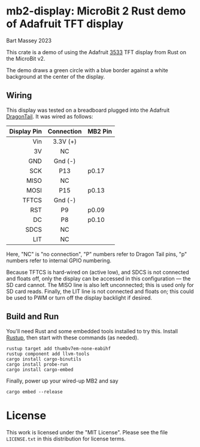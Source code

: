 # mb2-display: MicroBit 2 Rust demo of Adafruit TFT display
Bart Massey 2023

This crate is a demo of using the Adafruit
[3533](https://www.adafruit.com/product/3533) TFT display
from Rust on the MicroBit v2.

The demo draws a green circle with a blue border against a
white background at the center of the display.

## Wiring

This display was tested on a breadboard plugged into the
Adafruit
[DragonTail](https://www.adafruit.com/product/3695). It was
wired as follows:

| Display Pin | Connection | MB2 Pin |
|------------:|:----------:|:--------|
|         Vin | 3.3V (+)   |         |
|          3V | NC         |         |
|         GND | Gnd (-)    |         |
|         SCK | P13        | p0.17   |
|        MISO | NC         |         |
|        MOSI | P15        | p0.13   |
|       TFTCS | Gnd (-)    |         |
|         RST | P9         | p0.09   |
|          DC | P8         | p0.10   |
|        SDCS | NC         |         |
|         LIT | NC         |         |

Here, "NC" is "no connection", "P" numbers refer to Dragon
Tail pins, "p" numbers refer to internal GPIO numbering.

Because TFTCS is hard-wired on (active low), and SDCS is not
connected and floats off, only the display can be accessed
in this configuration — the SD card cannot. The MISO line is
also left unconnected; this is used only for SD card
reads. Finally, the LIT line is not connected and floats on;
this could be used to PWM or turn off the display backlight
if desired.

## Build and Run

You'll need Rust and some embedded tools installed to try
this. Install [Rustup](https://rustup.rs/), then start with
these commands (as needed).

    rustup target add thumbv7em-none-eabihf
    rustup component add llvm-tools
    cargo install cargo-binutils
    cargo install probe-run
    cargo install cargo-embed

Finally, power up your wired-up MB2 and say

    cargo embed --release


# License

This work is licensed under the "MIT License". Please see the file
`LICENSE.txt` in this distribution for license terms.
